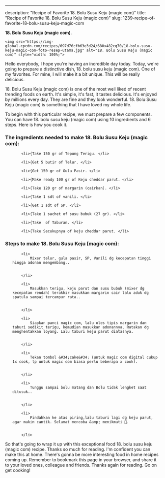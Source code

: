 ---
description: "Recipe of Favorite 18. Bolu Susu Keju (magic com)"
title: "Recipe of Favorite 18. Bolu Susu Keju (magic com)"
slug: 1239-recipe-of-favorite-18-bolu-susu-keju-magic-com

<p>
	<strong>18. Bolu Susu Keju (magic com)</strong>. 
	
</p>
<p>
	
	<img src="https://img-global.cpcdn.com/recipes/697d76cfb63e3d24/680x482cq70/18-bolu-susu-keju-magic-com-foto-resep-utama.jpg" alt="18. Bolu Susu Keju (magic com)" style="width: 100%;">
	
	
</p>
<p>
	Hello everybody, I hope you're having an incredible day today. Today, we're going to prepare a distinctive dish, 18. bolu susu keju (magic com). One of my favorites. For mine, I will make it a bit unique. This will be really delicious.
</p>
	
<p>
	
</p>
<p>
	18. Bolu Susu Keju (magic com) is one of the most well liked of recent trending foods on earth. It's simple, it's fast, it tastes delicious. It's enjoyed by millions every day. They are fine and they look wonderful. 18. Bolu Susu Keju (magic com) is something that I have loved my whole life.
</p>

<p>
To begin with this particular recipe, we must prepare a few components. You can have 18. bolu susu keju (magic com) using 10 ingredients and 6 steps. Here is how you cook it.
</p>

<h3>The ingredients needed to make 18. Bolu Susu Keju (magic com):</h3>

<ol>
	
		<li>{Take 150 gr of Tepung Terigu. </li>
	
		<li>{Get 5 butir of Telur. </li>
	
		<li>{Get 150 gr of Gula Pasir. </li>
	
		<li>{Make ready 100 gr of Keju cheddar parut. </li>
	
		<li>{Take 120 gr of margarin (cairkan). </li>
	
		<li>{Take 1 sdt of vanili. </li>
	
		<li>{Get 1 sdt of SP. </li>
	
		<li>{Take 1 sachet of susu bubuk (27 gr). </li>
	
		<li>{Take  of Taburan. </li>
	
		<li>{Take Secukupnya of keju cheddar parut. </li>
	
</ol>
<p>
	
</p>

<h3>Steps to make 18. Bolu Susu Keju (magic com):</h3>

<ol>
	
		<li>
			Mixer telur, gula pasir, SP, Vanili dg kecepatan tinggi hingga adonan mengembang..
			
			
		</li>
	
		<li>
			Masukkan terigu, keju parut dan susu bubuk (mixer dg kecepatan rendah) terakhir masukkan margarin cair lalu aduk dg spatula sampai tercampur rata..
			
			
		</li>
	
		<li>
			Siapkan panci magic com, lalu oles tipis margarin dan taburi sedikit terigu, kemudian masukkan adonannya. Ratakan dg menghentakkan loyang. Lalu taburi keju parut diatasnya.
			
			
		</li>
	
		<li>
			Tekan tombol &#34;cake&#34; (untuk magic com digital cukup 1x cook, tp untuk magic com biasa perlu beberapa x cook).
			
			
		</li>
	
		<li>
			Tunggu sampai bolu matang dan Bolu tidak lengket saat ditusuk..
			
			
		</li>
	
		<li>
			Pindahkan ke atas piring,lalu taburi lagi dg keju parut, agar makin cantik. Selamat mencoba &amp; menikmati 🤩.
			
			
		</li>
	
</ol>

<p>
	
</p>

<p>
	So that's going to wrap it up with this exceptional food 18. bolu susu keju (magic com) recipe. Thanks so much for reading. I'm confident you can make this at home. There's gonna be more interesting food in home recipes coming up. Remember to bookmark this page in your browser, and share it to your loved ones, colleague and friends. Thanks again for reading. Go on get cooking!
</p>
